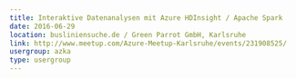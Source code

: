 ```yaml
---
title: Interaktive Datenanalysen mit Azure HDInsight / Apache Spark
date: 2016-06-29
location: busliniensuche.de / Green Parrot GmbH, Karlsruhe
link: http://www.meetup.com/Azure-Meetup-Karlsruhe/events/231908525/
usergroup: azka
type: usergroup
---
```

